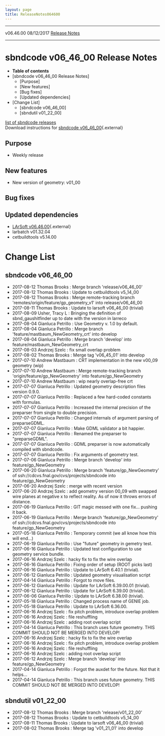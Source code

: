 ```yaml
---
layout: page
title: ReleaseNotes064600
---
```


  ----------- ------------ -- -- ------------------------------------------------------
  v06.46.00   08/12/2017         [Release Notes](ReleaseNotes064600.html)
  ----------- ------------ -- -- ------------------------------------------------------



sbndcode v06\_46\_00 Release Notes
======================================================================================

-   **Table of contents**
-   [sbndcode v06\_46\_00 Release
    Notes]
    -   [Purpose]
    -   [New features]
    -   [Bug fixes]
    -   [Updated dependencies]
-   [Change List]
    -   [sbndcode v06\_46\_00]
    -   [sbndutil v01\_22\_00]

[list of sbndcode
releases](List_of_SBND_code_releases.html)\
Download instructions for [sbndcode
v06\_46\_00](http://scisoft.fnal.gov/scisoft/bundles/sbnd/v06_46_00/sbndcode-v06_46_00.html){.external}



Purpose
----------------------------------

-   Weekly release



New features
--------------------------------------------

-   New version of geometry: v01\_00



Bug fixes
--------------------------------------



Updated dependencies
------------------------------------------------------------

-   [LArSoft
    v06.46.00](https://cdcvs.fnal.gov/redmine/projects/larsoft/wiki/ReleaseNotes064600){.external}
-   larbatch v01.32.04
-   cetbuildtools v5.14.00



Change List
==========================================



sbndcode v06\_46\_00
----------------------------------------------------------

-   2017-08-12 Thomas Brooks : Merge branch \'release/v06\_46\_00\'
-   2017-08-12 Thomas Brooks : Update to cetbuildtools v5\_14\_00
-   2017-08-12 Thomas Brooks : Merge remote-tracking branch
    \'remotes/origin/feature/gp\_geometry\_v1\' into release/v06\_46\_00
-   2017-08-11 Thomas Brooks : Update to larsoft v06\_46\_00 (trivial)
-   2017-08-09 Usher, Tracy L : Bringing the definition of
    sbnd\_gaushitfinder up to date with the version in larreco
-   2017-08-04 Gianluca Petrillo : Use Geometry v. 1.0 by default.
-   2017-08-04 Gianluca Petrillo : Merge branch
    \'feature/mastbaum\_NewGeometry\_crt\' into develop
-   2017-08-04 Gianluca Petrillo : Merge branch \'develop\' into
    feature/mastbaum\_NewGeometry\_crt
-   2017-08-03 Andrzej Szelc : fix small overlap problem
-   2017-08-02 Thomas Brooks : Merge tag \'v06\_45\_01\' into develop
-   2017-07-10 Andrew Mastbaum : CRT implementation in the new v00\_09
    geometry (wip)
-   2017-07-10 Andrew Mastbaum : Merge remote-tracking branch
    \'origin/feature/gp\_NewGeometry\' into feature/gp\_NewGeometry
-   2017-07-10 Andrew Mastbaum : wip nearly overlap-free crt
-   2017-07-07 Gianluca Petrillo : Updated geometry description files
    version 0.9.0.
-   2017-07-07 Gianluca Petrillo : Replaced a few hard-coded constants
    with formulas.
-   2017-07-07 Gianluca Petrillo : Increased the internal precision of
    the preparser from single to double precision.
-   2017-07-07 Gianluca Petrillo : Changed internals of argument parsing
    of preparseGDML.
-   2017-07-07 Gianluca Petrillo : Make GDML validator a bit happier.
-   2017-07-07 Gianluca Petrillo : Renamed the preparser to
    \"preparseGDML\".
-   2017-07-07 Gianluca Petrillo : GDML preparser is now automatically
    compiled with sbndcode.
-   2017-07-07 Gianluca Petrillo : Fix arguments of geometry test.
-   2017-07-06 Gianluca Petrillo : Merge branch \'develop\' into
    feature/gp\_NewGeometry
-   2017-06-20 Gianluca Petrillo : Merge branch
    \'feature/gp\_NewGeometry\' of
    ssh://cdcvs.fnal.gov/cvs/projects/sbndcode into
    feature/gp\_NewGeometry
-   2017-06-20 Andrzej Szelc : merge with recent version
-   2017-06-20 Andrzej Szelc : add geometry version 00\_09 with swapped
    wire planes at negative x to reflect reality. As of now it throws
    errors of distance.
-   2017-06-19 Gianluca Petrillo : GIT magic messed with one fix\...
    pushing it back.
-   2017-06-19 Gianluca Petrillo : Merge branch
    \'feature/gp\_NewGeometry\' of
    ssh://cdcvs.fnal.gov/cvs/projects/sbndcode into
    feature/gp\_NewGeometry
-   2017-05-18 Gianluca Petrillo : Temporary commit (we all know how
    this will end\...)
-   2017-06-19 Gianluca Petrillo : Use \"future\" geometry in gemetry
    test.
-   2017-06-16 Gianluca Petrillo : Updated test configuration to use
    geometry service bundle.
-   2017-06-16 Andrzej Szelc : hacky fix to fix the wire overlap
-   2017-06-16 Gianluca Petrillo : Fixing order of setup (ROOT picks
    last)
-   2017-06-16 Gianluca Petrillo : Update to LArSoft 6.40.1 (trivial).
-   2017-06-12 Gianluca Petrillo : Updated geometry visualisation script
-   2017-04-14 Gianluca Petrillo : Forgot to move files.
-   2017-06-12 Gianluca Petrillo : Update for LArSoft 6.39.00.01
    (trivial).
-   2017-06-12 Gianluca Petrillo : Update for LArSoft 6.39.00 (trivial).
-   2017-06-06 Gianluca Petrillo : Update to LArSoft 6.38.00 (trivial).
-   2017-05-18 Gianluca Petrillo : Changed process name of GENIE job.
-   2017-05-18 Gianluca Petrillo : Update to LArSoft 6.36.00.
-   2017-06-16 Andrzej Szelc : fix pitch problem, introduce overlap
    problem
-   2017-06-16 Andrzej Szelc : file reshuffling
-   2017-06-16 Andrzej Szelc : adding root overlap script
-   2017-04-14 Gianluca Petrillo : This branch uses future geometry.
    THIS COMMIT SHOULD NOT BE MERGED INTO DEVELOP!
-   2017-06-16 Andrzej Szelc : hacky fix to fix the wire overlap
-   2017-06-16 Andrzej Szelc : fix pitch problem, introduce overlap
    problem
-   2017-06-16 Andrzej Szelc : file reshuffling
-   2017-06-16 Andrzej Szelc : adding root overlap script
-   2017-06-12 Andrzej Szelc : Merge branch \'develop\' into
    feature/gp\_NewGeometry
-   2017-04-14 Gianluca Petrillo : Forgot the auxdet for the future. Not
    that it helps\...
-   2017-04-14 Gianluca Petrillo : This branch uses future geometry.
    THIS COMMIT SHOULD NOT BE MERGED INTO DEVELOP!



sbndutil v01\_22\_00
----------------------------------------------------------

-   2017-08-12 Thomas Brooks : Merge branch \'release/v01\_22\_00\'
-   2017-08-12 Thomas Brooks : Update to cetbuildtools v5\_14\_00
-   2017-08-11 Thomas Brooks : Update to larsoft v06\_46\_00 (trivial)
-   2017-08-02 Thomas Brooks : Merge tag \'v01\_21\_01\' into develop
